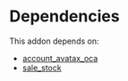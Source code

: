 # Dependencies

This addon depends on:

- [account_avatax_oca](https://github.com/bringout/oca-financial)
- [sale_stock](https://github.com/bringout/oca-ocb-sale/tree/b79cef0fc454482466e93989011360a14a738822/odoo-bringout-oca-ocb-sale_stock)
